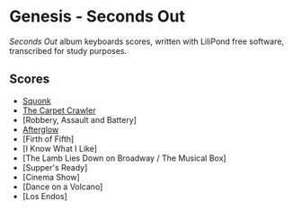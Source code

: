 # Genesis - Seconds Out
*Seconds Out* album keyboards scores, written with LiliPond free software, transcribed for study purposes.

## Scores
* [Squonk](https://github.com/gos95-sheetmusic/genesis-sheetmusic/tree/master/seconds-out/squonk/)
* [The Carpet Crawler](https://github.com/gos95-sheetmusic/genesis-sheetmusic/tree/master/seconds-out/the-carpet-crawlers)
* [Robbery, Assault and Battery]
* [Afterglow](https://github.com/gos95-sheetmusic/genesis-sheetmusic/tree/master/seconds-out/afterglow/)
* [Firth of Fifth]
* [I Know What I Like]
* [The Lamb Lies Down on Broadway / The Musical Box]
* [Supper's Ready]
* [Cinema Show]
* [Dance on a Volcano]
* [Los Endos]
